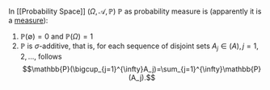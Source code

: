 In [[Probability Space]] $(\Omega, \mathcal{A}, \mathbb{P})$
$\mathbb{P}$ as probability measure is (apparently it is a [measure](Measure.md)):
1. $\mathbb{P}(\emptyset)=0$ and $\mathbb{P}(\Omega)=1$ 
2. $\mathbb{P}$ is $\sigma$-additive, that is, for each sequence of disjoint sets $A_j \in \mathcal(A), j=1,2,...$, follows$$\mathbb{P}(\bigcup_{j=1}^{\infty}A_j)=\sum_{j=1}^{\infty}\mathbb{P}(A_j).$$
